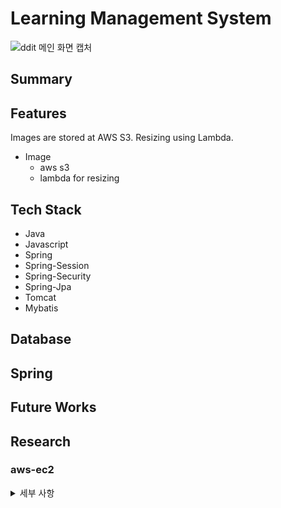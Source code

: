 # Learning Management System

![ddit 메인 화면 캡처](https://user-images.githubusercontent.com/107231837/211437489-77a27e9b-5d76-42b3-8ed6-735ac298f45c.PNG)

## Summary

## Features

Images are stored at AWS S3. Resizing using Lambda.

* Image
  * aws s3
  * lambda for resizing

## Tech Stack

* Java
* Javascript
* Spring
* Spring-Session
* Spring-Security
* Spring-Jpa
* Tomcat
* Mybatis

## Database

## Spring

## Future Works

## Research

### aws-ec2
<details>
<summary>세부 사항</summary>
<div markdown="1">

#### basic setup for ubuntu
<pre>
<code>
$ sudo apt-get update
$ sudo apt-get install -y build-essential
</code>
</pre>
#### npm install for ubuntu
<pre>
<code>
$ curl -sL https://deb.nodesource.com/setup_14.x | sudo -E bash --
$ sudo apt-get install -y nodejs
</code>
</pre>

#### mysql install for ubuntu
<pre>
<code>
$ sudo apt-get install -y mysql-server
$ sudo su
$ mysql_secure_installation
$ mysql -u root -p
mysql> ALTER USER 'root'@'localhost' IDENTIFIED WITH mysql_native_password BY 'password';
$ vim .env
$ npx sequelize db:create
</code>
</pre>

</div>
</details>
